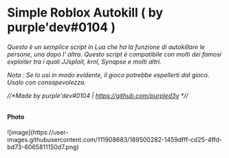 <html>
<h1 text-align="center">Simple Roblox Autokill ( by purple'dev#0104 )</h1>
<h6 text-align="center">Questo è un semplice script in Lua che ha la funzione di autokillare le persone, una dopo l' altra.
Questo script è compatibile con molti dei famosi exploiter tra i quali JJsploit, krnl, Synapse e molti altri.

Nota : Se lo usi in modo evidente, il gioco potrebbe espellerti dal gioco. Usalo con consapevolezza.

//*Made by purple'dev#0104 | https://github.com/purpled3v *//</h6>


<h4 text-align="center">Photo</h4>
<img text-align="center">![image](https://user-images.githubusercontent.com/111908683/189500282-1459dfff-cd25-4ffd-bd73-6065811150d7.png)</img>
</html>



